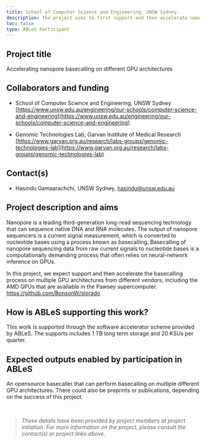 ```yaml
---
title: School of Computer Science and Engineering, UNSW Sydney.
description: The project aims to first support and then accelerate nanopore basecalling on multiple GPU architectures from different vendors.
toc: false
type: ABLeS Participant
---
```


## Project title
Accelerating nanopore basecalling on different GPU architectures

## Collaborators and funding

- School of Computer Science and Engineering, UNSW Sydney [https://www.unsw.edu.au/engineering/our-schools/computer-science-and-engineering](https://www.unsw.edu.au/engineering/our-schools/computer-science-and-engineering)

- Genomic Technologies Lab, Garvan Institute of Medical Research [https://www.garvan.org.au/research/labs-groups/genomic-technologies-lab](https://www.garvan.org.au/research/labs-groups/genomic-technologies-lab)

## Contact(s)

- Hasindu Gamaarachchi, UNSW Sydney, <hasindu@unsw.edu.au>


## Project description and aims

Nanopore is a leading third-generation long-read sequencing technology that can sequence
native DNA and RNA molecules. The output of nanopore sequencers is a current signal
measurement, which is converted to nucleotide bases using a process known as
basecalling. Basecalling of nanopore sequencing data from raw current signals to nucleotide bases is a computationally demanding process that often relies on neural-network inference on GPUs.

In this project, we expect support and then accelerate the basecalling process on multiple
GPU architectures from different vendors, including the AMD GPUs that are available in the
Pawsey supercomputer.
https://github.com/BonsonW/slorado


## How is ABLeS supporting this work?

This work is supported through the software accelerator scheme provided by ABLeS. The supports includes 1 TB long term storage and 20 KSUs per quarter.

## Expected outputs enabled by participation in ABLeS

An opensource basecaller that can perform basecalling on multiple different GPU
architectures. There could also be preprints or publications, depending on the success of
this project.

<br/>

> *These details have been provided by project members at project initiation. For more information on the project, please consult the contact(s) or project links above.*
